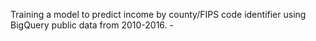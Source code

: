 Training a model to predict income by county/FIPS code identifier using BigQuery public data from 2010-2016. -
